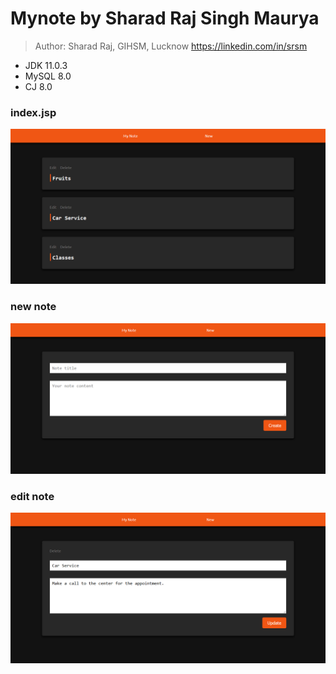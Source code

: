 # Mynote by Sharad Raj Singh Maurya

>Author: Sharad Raj, GIHSM, Lucknow https://linkedin.com/in/srsm

* JDK 11.0.3
* MySQL 8.0
* CJ 8.0

### index.jsp
![index.jsp](https://raw.githubusercontent.com/sharadcodes/java_examples/master/mynote/home.png)
### new note
![new.jsp](https://raw.githubusercontent.com/sharadcodes/java_examples/master/mynote/new.png)
### edit note
![edit.jsp](https://raw.githubusercontent.com/sharadcodes/java_examples/master/mynote/edit.png)
